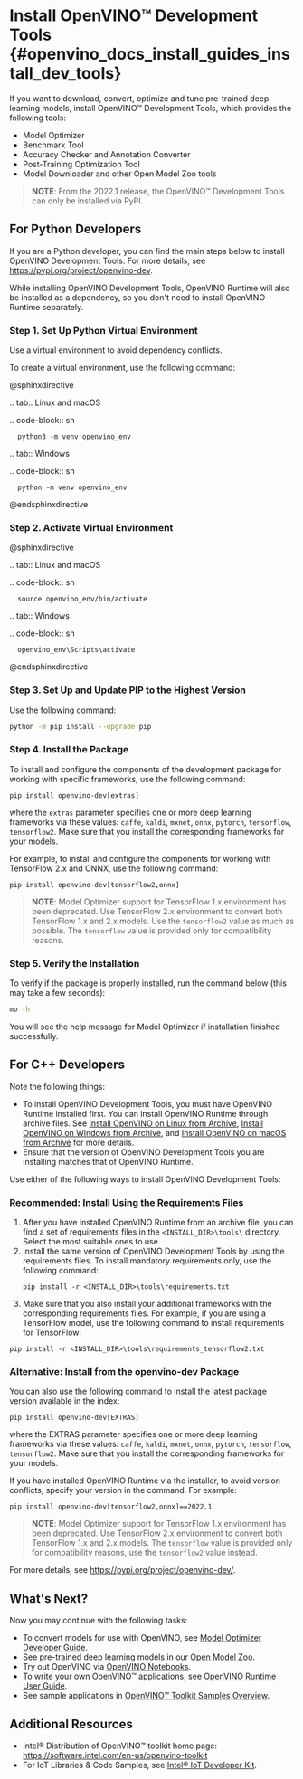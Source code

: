 # Install OpenVINO™ Development Tools {#openvino_docs_install_guides_install_dev_tools}

If you want to download, convert, optimize and tune pre-trained deep learning models, install OpenVINO™ Development Tools, which provides the following tools:

* Model Optimizer
* Benchmark Tool
* Accuracy Checker and Annotation Converter
* Post-Training Optimization Tool
* Model Downloader and other Open Model Zoo tools

> **NOTE**: From the 2022.1 release, the OpenVINO™ Development Tools can only be installed via PyPI. 

<a name="python-developers"></a>

## For Python Developers
If you are a Python developer, you can find the main steps below to install OpenVINO Development Tools. For more details, see <https://pypi.org/project/openvino-dev>.

While installing OpenVINO Development Tools, OpenVINO Runtime will also be installed as a dependency, so you don't need to install OpenVINO Runtime separately.

### Step 1. Set Up Python Virtual Environment

Use a virtual environment to avoid dependency conflicts. 

To create a virtual environment, use the following command:

@sphinxdirective

.. tab:: Linux and macOS

   .. code-block:: sh
   
      python3 -m venv openvino_env
   
.. tab:: Windows

   .. code-block:: sh
   
      python -m venv openvino_env
     
     
@endsphinxdirective


### Step 2. Activate Virtual Environment

@sphinxdirective

.. tab:: Linux and macOS

   .. code-block:: sh
   
      source openvino_env/bin/activate
   
.. tab:: Windows

   .. code-block:: sh
   
      openvino_env\Scripts\activate
     
     
@endsphinxdirective


### Step 3. Set Up and Update PIP to the Highest Version

Use the following command:
```sh
python -m pip install --upgrade pip
```

### Step 4. Install the Package

To install and configure the components of the development package for working with specific frameworks, use the following command:
```
pip install openvino-dev[extras]
```
where the `extras` parameter specifies one or more deep learning frameworks via these values: `caffe`, `kaldi`, `mxnet`, `onnx`, `pytorch`, `tensorflow`, `tensorflow2`. Make sure that you install the corresponding frameworks for your models.

For example, to install and configure the components for working with TensorFlow 2.x and ONNX, use the following command:
```
pip install openvino-dev[tensorflow2,onnx]
```

> **NOTE**: Model Optimizer support for TensorFlow 1.x environment has been deprecated. Use TensorFlow 2.x environment to convert both TensorFlow 1.x and 2.x models. Use the `tensorflow2` value as much as possible. The `tensorflow` value is provided only for compatibility reasons.


### Step 5. Verify the Installation

To verify if the package is properly installed, run the command below (this may take a few seconds):
```sh
mo -h
```
You will see the help message for Model Optimizer if installation finished successfully.


<a name="cpp-developers"></a>

## For C++ Developers
<a name="cpp-developers"></a>
Note the following things:

* To install OpenVINO Development Tools, you must have OpenVINO Runtime installed first. You can install OpenVINO Runtime through archive files. See [Install OpenVINO on Linux from Archive](installing-openvino-from-archive-linux.md), [Install OpenVINO on Windows from Archive](installing-openvino-from-archive-windows.md), and [Install OpenVINO on macOS from Archive](installing-openvino-from-archive-macos.md) for more details. 
* Ensure that the version of OpenVINO Development Tools you are installing matches that of OpenVINO Runtime. 

Use either of the following ways to install OpenVINO Development Tools:

### Recommended: Install Using the Requirements Files

1. After you have installed OpenVINO Runtime from an archive file, you can find a set of requirements files in the `<INSTALL_DIR>\tools\` directory. Select the most suitable ones to use.
2. Install the same version of OpenVINO Development Tools by using the requirements files. 
   To install mandatory requirements only, use the following command:
   ```
   pip install -r <INSTALL_DIR>\tools\requirements.txt
   ```
3. Make sure that you also install your additional frameworks with the corresponding requirements files. For example, if you are using a TensorFlow model, use the following command to install requirements for TensorFlow:  
```
pip install -r <INSTALL_DIR>\tools\requirements_tensorflow2.txt
```

### Alternative: Install from the openvino-dev Package

You can also use the following command to install the latest package version available in the index:
```
pip install openvino-dev[EXTRAS]
```
where the EXTRAS parameter specifies one or more deep learning frameworks via these values: `caffe`, `kaldi`, `mxnet`, `onnx`, `pytorch`, `tensorflow`, `tensorflow2`. Make sure that you install the corresponding frameworks for your models.

If you have installed OpenVINO Runtime via the installer, to avoid version conflicts, specify your version in the command. For example:
```
pip install openvino-dev[tensorflow2,onnx]==2022.1
```
    
> **NOTE**: Model Optimizer support for TensorFlow 1.x environment has been deprecated. Use TensorFlow 2.x environment to convert both TensorFlow 1.x and 2.x models. The `tensorflow` value is provided only for compatibility reasons, use the `tensorflow2` value instead.

For more details, see <https://pypi.org/project/openvino-dev/>.

## What's Next?

Now you may continue with the following tasks:

* To convert models for use with OpenVINO, see [Model Optimizer Developer Guide](../MO_DG/Deep_Learning_Model_Optimizer_DevGuide.md).
* See pre-trained deep learning models in our [Open Model Zoo](../model_zoo.md).
* Try out OpenVINO via [OpenVINO Notebooks](https://docs.openvino.ai/latest/notebooks/notebooks.html).
* To write your own OpenVINO™ applications, see [OpenVINO Runtime User Guide](../OV_Runtime_UG/openvino_intro.md).
* See sample applications in [OpenVINO™ Toolkit Samples Overview](../OV_Runtime_UG/Samples_Overview.md).

## Additional Resources

- Intel® Distribution of OpenVINO™ toolkit home page: <https://software.intel.com/en-us/openvino-toolkit>
- For IoT Libraries & Code Samples, see [Intel® IoT Developer Kit](https://github.com/intel-iot-devkit).
